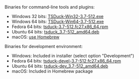 Binaries for command-line tools and plugins:
* Windows 32 bits: [TSDuck-Win32-3.7-512.exe](https://github.com/tsduck/tsduck/releases/download/v3.7-512/TSDuck-Win32-3.7-512.exe)
* Windows 64 bits: [TSDuck-Win64-3.7-512.exe](https://github.com/tsduck/tsduck/releases/download/v3.7-512/TSDuck-Win64-3.7-512.exe)
* Fedora 64 bits: [tsduck-3.7-512.fc27.x86_64.rpm](https://github.com/tsduck/tsduck/releases/download/v3.7-512/tsduck-3.7-512.fc27.x86_64.rpm)
* Ubuntu 64 bits: [tsduck_3.7-512_amd64.deb](https://github.com/tsduck/tsduck/releases/download/v3.7-512/tsduck_3.7-512_amd64.deb)
* macOS: [use Homebrew](https://github.com/tsduck/homebrew-tsduck/blob/master/README.md)

Binaries for development environment:
* Windows: Included in installer (select option "Development")
* Fedora 64 bits: [tsduck-devel-3.7-512.fc27.x86_64.rpm](https://github.com/tsduck/tsduck/releases/download/v3.7-512/tsduck-devel-3.7-512.fc27.x86_64.rpm)
* Ubuntu 64 bits: [tsduck-dev_3.7-512_amd64.deb](https://github.com/tsduck/tsduck/releases/download/v3.7-512/tsduck-dev_3.7-512_amd64.deb)
* macOS: Included in Homebrew package

